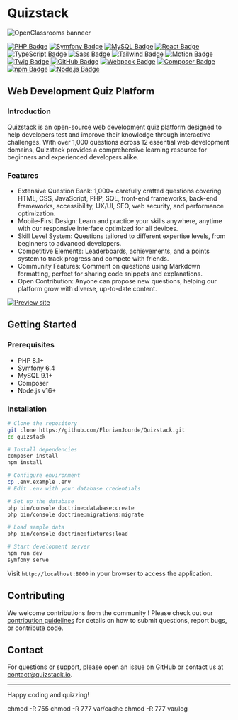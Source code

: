 # Quizstack

![OpenClassrooms banneer](public/images/decoration/quizstack-home.png)

[![PHP Badge](https://img.shields.io/badge/PHP-8.1-7a86b8?style=flat-square&logo=php&logoColor=white/)](https://www.php.net/) [![Symfony Badge](https://img.shields.io/badge/Symfony-6.4-000000?style=flat-square&logo=symfony&logoColor=white/)](http://symfony.com/) [![MySQL Badge](https://img.shields.io/badge/MySQL-9.1-4479A1?style=flat-square&logo=symfony&logoColor=white/)](https://www.mysql.com/) [![React Badge](https://img.shields.io/badge/React-19.1-61DAFB?style=flat-square&logo=React&logoColor=white/)](https://react.dev/) [![TypeScript Badge](https://img.shields.io/badge/TypeScript-5.8-3178C6?style=flat-square&logo=typescript&logoColor=white/)](https://www.typescriptlang.org/) [![Sass Badge](https://img.shields.io/badge/Sass-1.86-CC6699?style=flat-square&logo=sass&logoColor=white/)](https://sass-lang.com/) [![Tailwind Badge](https://img.shields.io/badge/Tailwind-3.4-61DAFB?style=flat-square&logo=tailwindcss&logoColor=white/)](https://tailwindcss.com/) [![Motion Badge](https://img.shields.io/badge/Motion-12.7-0055FF?style=flat-square&logo=framer&logoColor=white/)](https://motion.com/) [![Twig Badge](https://img.shields.io/badge/Twig-2.12-bacf29?style=flat-square&logo=symfony&logoColor=white/)](https://twig.symfony.com/) [![GitHub Badge](https://img.shields.io/badge/GitHub-2.39-181717?style=flat-square&logo=github&logoColor=white/)](https://github.com/) [![Webpack Badge](https://img.shields.io/badge/Webpack-5.74-8DD6F9?style=flat-square&logo=webpack&logoColor=white/)](https://tailwindcss.com/) [![Composer Badge](https://img.shields.io/badge/Composer-2.2-6c3e22?style=flat-square&logo=composer&logoColor=white/)](https://getcomposer.org/) [![npm Badge](https://img.shields.io/badge/Npm-10.8-CB3837?style=flat-square&logo=npm&logoColor=white/)](https://www.npmjs.com/) [![Node.js Badge](https://img.shields.io/badge/Node.js-20.19-5FA04E?style=flat-square&logo=node.js&logoColor=white/)](https://nodejs.org/en)

## Web Development Quiz Platform

### Introduction

Quizstack is an open-source web development quiz platform designed to help developers test and improve their knowledge through interactive challenges. With over 1,000 questions across 12 essential web development domains, Quizstack provides a comprehensive learning resource for beginners and experienced developers alike.

### Features

- Extensive Question Bank: 1,000+ carefully crafted questions covering HTML, CSS, JavaScript, PHP, SQL, front-end frameworks, back-end frameworks, accessibility, UX/UI, SEO, web security, and performance optimization.
- Mobile-First Design: Learn and practice your skills anywhere, anytime with our responsive interface optimized for all devices.
- Skill Level System: Questions tailored to different expertise levels, from beginners to advanced developers.
- Competitive Elements: Leaderboards, achievements, and a points system to track progress and compete with friends.
- Community Features: Comment on questions using Markdown formatting, perfect for sharing code snippets and explanations.
- Open Contribution: Anyone can propose new questions, helping our platform grow with diverse, up-to-date content.

[![Preview site](https://img.shields.io/badge/Preview%20site--b7cf3e?style=for-the-badge)](https://quizstack.io/)

## Getting Started

### Prerequisites
- PHP 8.1+
- Symfony 6.4
- MySQL 9.1+
- Composer
- Node.js v16+

### Installation

```bash
# Clone the repository
git clone https://github.com/FlorianJourde/Quizstack.git
cd quizstack
```

```bash
# Install dependencies
composer install
npm install
```

```bash
# Configure environment
cp .env.example .env
# Edit .env with your database credentials
```

```bash
# Set up the database
php bin/console doctrine:database:create
php bin/console doctrine:migrations:migrate
```

```bash
# Load sample data
php bin/console doctrine:fixtures:load
```

```bash
# Start development server
npm run dev
symfony serve
```

Visit `http://localhost:8000` in your browser to access the application.

## Contributing

We welcome contributions from the community ! Please check out our [contribution guidelines](https://quizstack.io) for details on how to submit questions, report bugs, or contribute code.

## Contact

For questions or support, please open an issue on GitHub or contact us at contact@quizstack.io.

---

Happy coding and quizzing!

chmod -R 755 
chmod -R 777 var/cache
chmod -R 777 var/log
